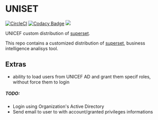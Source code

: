 UNISET
======

[![CircleCI](https://circleci.com/gh/unicef/uniset/tree/develop.svg?style=svg&circle-token=2c90679802c1a68a7192fc5c3edccdb21c167fe0)](https://circleci.com/gh/unicef/uniset/tree/develop)
[![Codacy Badge](https://api.codacy.com/project/badge/Grade/e302b4b24d7b473a8b34a9a7d27d2a92)](https://www.codacy.com?utm_source=github.com&amp;utm_medium=referral&amp;utm_content=unicef/uniset&amp;utm_campaign=Badge_Grade)
[![](https://images.microbadger.com/badges/version/unicef/sir-be.svg)](https://microbadger.com/images/unicef/sir-be)

UNICEF custom distribution of [superset](https://superset.incubator.apache.org/).

This repo contains a customized distribution of [superset](https://superset.incubator.apache.org/), business intelligence analisys tool.

Extras
------


- ability to load users from UNICEF AD and grant them specif roles, without force them to login


##### TODO:

- Login using Organization's Active Directory
- Send email to user to with account/granted privileges informations
